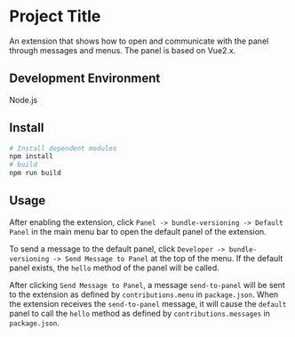 # Project Title

An extension that shows how to open and communicate with the panel through messages and menus.
The panel is based on Vue2.x.

## Development Environment

Node.js

## Install

```bash
# Install dependent modules
npm install
# build
npm run build
```

## Usage

After enabling the extension, click `Panel -> bundle-versioning -> Default Panel` in the main menu bar to open the default panel of the extension.

To send a message to the default panel, click `Developer -> bundle-versioning -> Send Message to Panel` at the top of the menu. If the default panel exists, the `hello` method of the panel will be called.

After clicking `Send Message to Panel`, a message `send-to-panel` will be sent to the extension as defined by `contributions.menu` in `package.json`. When the extension receives the `send-to-panel` message, it will cause the `default` panel to call the `hello` method as defined by `contributions.messages` in `package.json`.
